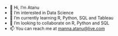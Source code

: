 - 👋 Hi, I’m Atanu
- 👀 I’m interested in Data Science
- 🌱 I’m currently learning R, Python, SQL and Tableau
- 💞️ I’m looking to collaborate on R, Python and SQL
- 📫 You can reach me at manna.atanu@live.com 

<!---
stark3622/stark3622 is a ✨ special ✨ repository because its `README.md` (this file) appears on your GitHub profile.
You can click the Preview link to take a look at your changes.
--->
